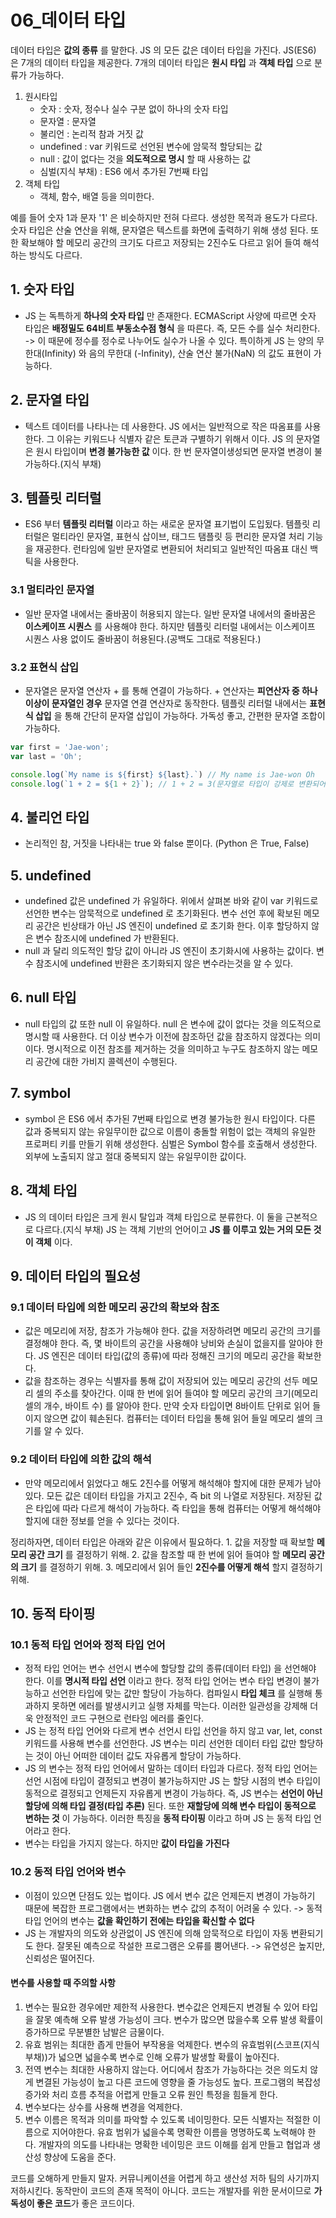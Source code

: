 # 06_데이터 타입
데이터 타입은 **값의 종류** 를 말한다. JS 의 모든 값은 데이터 타입을 가진다. JS(ES6) 은 7개의 데이터 타입을 제공한다. 7개의 데이터 타입은 **원시 타입** 과 **객체 타입** 으로 분류가 가능하다.
1. 원시타입
    - 숫자 : 숫자, 정수나 실수 구분 없이 하나의 숫자 타입
    - 문자열 : 문자열
    - 불리언 : 논리적 참과 거짓 값
    - undefined : var 키워드로 선언된 변수에 암묵적 할당되는 값
    - null : 값이 없다는 것을 **의도적으로 명시** 할 때 사용하는 값
    - 심벌(지식 부채) : ES6 에서 추가된 7번째 타입
2. 객체 타입
    - 객체, 함수, 배열 등을 의미한다.

예를 들어 숫자 1과 문자 '1' 은 비슷하지만 전혀 다르다. 생성한 목적과 용도가 다르다. 숫자 타입은 산술 연산을 위해, 문자열은 텍스트를 화면에 출력하기 위해 생성 된다. 또한 확보해야 할 메모리 공간의 크기도 다르고 저장되는 2진수도 다르고 읽어 들여 해석하는 방식도 다르다.

## 1. 숫자 타입
- JS 는 독특하게 **하나의 숫자 타입** 만 존재한다. ECMAScript 사양에 따르면 숫자 타입은 **배정밀도 64비트 부동소수점 형식** 을 따른다. 즉, 모든 수를 실수 처리한다. -> 이 때문에 정수를 정수로 나누어도 실수가 나올 수 있다. 특이하게 JS 는 양의 무한대(Infinity) 와 음의 무한대 (-Infinity), 산술 연산 불가(NaN) 의 값도 표현이 가능하다.

## 2. 문자열 타입
- 텍스트 데이터를 나타나는 데 사용한다. JS 에서는 일반적으로 작은 따옴표를 사용한다. 그 이유는 키워드나 식별자 같은 토큰과 구별하기 위해서 이다. JS 의 문자열은 원시 타입이며 **변경 불가능한 값** 이다. 한 번 문자열이생성되면 문자열 변경이 불가능하다.(지식 부채)

## 3. 템플릿 리터럴
- ES6 부터 **템플릿 리터럴** 이라고 하는 새로운 문자열 표기법이 도입됬다. 템플릿 리터럴은 멀티라인 문자열, 표현식 삽이브, 태그드 탬플릿 등 편리한 문자열 처리 기능을 재공한다. 런타임에 일반 문자열로 변환되어 처리되고 일반적인 따옴표 대신 백틱을 사용한다.

### 3.1 멀티라인 문자열
- 일반 문자열 내에서는 줄바꿈이 허용되지 않는다. 일반 문자열 내에서의 줄바꿈은 **이스케이프 시퀀스** 를 사용해야 한다. 하지만 템플릿 리터럴 내에서는 이스케이프 시퀀스 사용 없이도 줄바꿈이 허용된다.(공백도 그대로 적용된다.)

### 3.2 표현식 삽입
- 문자열은 문자열 연산자 + 를 통해 연결이 가능하다. + 연산자는 **피연산자 중 하나 이상이 문자열인 경우** 문자열 연결 연산자로 동작한다. 템플릿 리터럴 내에서는 **표현식 삽입** 을 통해 간단히 문자열 삽입이 가능하다. 가독성 좋고, 간편한 문자열 조합이 가능하다.
```javascript
var first = 'Jae-won';
var last = 'Oh';

console.log(`My name is ${first} ${last}.`) // My name is Jae-won Oh
console.log(`1 + 2 = ${1 + 2}`); // 1 + 2 = 3(문자열로 타입이 강제로 변환되어서 삽입된다.)
```
## 4. 불리언 타입
- 논리적인 참, 거짓을 나타내는 true 와 false 뿐이다. (Python 은 True, False)

## 5. undefined 
- undefined 값은 undefined 가 유일하다. 위에서 살펴본 바와 같이 var 키워드로 선언한 변수는 암묵적으로 undefined 로 초기화된다. 변수 선언 후에 확보된 메모리 공간은 빈상태가 아닌 JS 엔진이 undefined 로 초기화 한다. 이후 할당하지 않은 변수 참조시에 undefined 가 반환된다. 
- null 과 달리 의도적인 할당 값이 아니라 JS 엔진이 초기화시에 사용하는 값이다. 변수 참조시에 undefined 반환은 초기화되지 않은 변수라는것을 알 수 있다. 

## 6. null 타입
- null 타입의 값 또한 null 이 유일하다. null 은 변수에 값이 없다는 것을 의도적으로 명시할 때 사용한다. 더 이상 변수가 이전에 참조하던 값을 참조하지 않겠다는 의미이다. 명시적으로 이전 참조를 제거하는 것을 의미하고 누구도 참조하지 않는 메모리 공간에 대한 가비지 콜렉션이 수행된다.

## 7. symbol
- symbol 은 ES6 에서 추가된 7번째 타입으로 변경 불가능한 원시 타입이다. 다른 값과 중복되지 않는 유일무이한 값으로 이름이 충돌할 위험이 없는 객체의 유일한 프로퍼티 키를 만들기 위해 생성한다. 심벌은 Symbol 함수를 호출해서 생성한다. 외부에 노출되지 않고 절대 중복되지 않는 유일무이한 값이다.

## 8. 객체 타입
- JS 의 데이터 타입은 크게 원시 탈입과 객체 타입으로 분류한다. 이 둘을 근본적으로 다르다.(지식 부채) JS 는 객체 기반의 언어이고 **JS 를 이루고 있는 거의 모든 것이 객체** 이다.

## 9. 데이터 타입의 필요성

### 9.1 데이터 타입에 의한 메모리 공간의 확보와 참조
- 값은 메모리에 저장, 참조가 가능해야 한다. 값을 저장하려면 메모리 공간의 크기를 결정해야 한다. 즉, 몇 바이트의 공간을 사용해야 낭비와 손실이 없을지를 알아야 한다. JS 엔진은 데이터 타입(값의 종류)에 따라 정해진 크기의 메모리 공간을 확보한다.
- 값을 참조하는 경우는 식별자를 통해 값이 저장되어 있는 메모리 공간의 선두 메모리 셀의 주소를 찾아간다. 이때 한 번에 읽어 들여야 할 메모리 공간의 크기(메모리 셀의 개수, 바이트 수) 를 알아야 한다. 만약 숫자 타입이면 8바이트 단위로 읽어 들이지 않으면 값이 훼손된다. 컴퓨터는 데이터 타입을 통해 읽어 들일 메모리 셀의 크기를 알 수 있다.

### 9.2 데이터 타입에 의한 값의 해석
- 만약 메모리에서 읽었다고 해도 2진수를 어떻게 해석해야 할지에 대한 문제가 남아있다. 모든 값은 데이터 타입을 가지고 2진수, 즉 bit 의 나열로 저장된다. 저장된 값은 타입에 따라 다르게 해석이 가능하다. 즉 타입을 통해 컴퓨터는 어떻게 해석해야할지에 대한 정보를 얻을 수 있다는 것이다.

정리하자면, 데이터 타입은 아래와 같은 이유에서 필요하다.
    1. 값을 저장할 때 확보할 **메모리 공간 크기** 를 결정하기 위해.
    2. 값을 참조할 때 한 번에 읽어 들여야 할 **메모리 공간의 크기** 를 결정하기 위해.
    3. 메모리에서 읽어 들인 **2진수를 어떻게 해석** 할지 결정하기 위해.

## 10. 동적 타이핑

### 10.1 동적 타입 언어와 정적 타입 언어
- 정적 타입 언어는 변수 선언시 변수에 할당할 값의 종류(데이터 타입) 을 선언해야 한다. 이를 **명시적 타입 선언** 이라고 한다. 정적 타입 언어는 변수 타입 변경이 불가능하고 선언한 타입에 맞는 값만 할당이 가능하다. 컴파일시 **타입 체크** 를 실행해 통과하지 못하면 에러를 발생시키고 실행 자체를 막는다. 이러한 일관성을 강제해 더욱 안정적인 코드 구현으로 런타임 에러를 줄인다.
- JS 는 정적 타입 언어와 다르게 변수 선언시 타입 선언을 하지 않고 var, let, const 키워드를 사용해 변수를 선언한다. JS 변수는 미리 선언한 데이터 타입 값만 할당하는 것이 아닌 어떠한 데이터 값도 자유롭게 할당이 가능하다. 
- JS 의 변수는 정적 타입 언어에서 말하는 데이터 타입과 다르다. 정적 타입 언어는 선언 시점에 타입이 결정되고 변경이 불가능하지만 JS 는 할당 시점의 변수 타입이 동적으로 결정되고 언제든지 자유롭게 변경이 가능하다. 즉, JS 변수는 **선언이 아닌 할당에 의해 타입 결정(타입 추론)** 된다. 또한 **재할당에 의해 변수 타입이 동적으로 변하는 것** 이 가능하다. 이러한 특징을 **동적 타이핑** 이라고 하며 JS 는 동적 타입 언어라고 한다. 
- 변수는 타입을 가지지 않는다. 하지만 **값이 타입을 가진다**

### 10.2 동적 타입 언어와 변수
- 이점이 있으면 단점도 있는 법이다. JS 에서 변수 값은 언제든지 변경이 가능하기 때문에 복잡한 프로그램에서는 변화하는 변수 값의 추적이 어려울 수 있다. -> 동적 타입 언어의 변수는 **값을 확인하기 전에는 타입을 확신할 수 없다**
- JS 는 개발자의 의도와 상관없이 JS 엔진에 의해 암묵적으로 타입이 자동 변환되기도 한다. 잘못된 예측으로 작설한 프로그램은 오류를 뿜어낸다. -> 유연성은 높지만, 신뢰성은 떨어진다.
#### 변수를 사용할 때 주의할 사항
1. 변수는 필요한 경우에만 제한적 사용한다. 변수값은 언제든지 변경될 수 있어 타입을 잘못 예측해 오류 발생 가능성이 크다. 변수가 많으면 많을수록 오류 발생 확률이 증가하므로 무분별한 남발은 금물이다.
2. 유효 범위는 최대한 좁게 만들어 부작용을 억제한다. 변수의 유효범위(스코프(지식 부채))가 넓으면 넓을수록 변수로 인해 오류가 발생할 확률이 높아진다.
3. 전역 변수는 최대한 사용하지 않는다. 어디에서 참조가 가능하다는 것은 의도치 않게 변결된 가능성이 높고 다른 코드에 영향을 줄 가능성도 높다. 프로그램의 복잡성 증가와 처리 흐름 추적을 어렵게 만들고 오류 원인 특정을 힘들게 한다.
4. 변수보다는 상수를 사용해 변경을 억제한다.
5. 변수 이름은 목적과 의미를 파악할 수 있도록 네이밍한다. 모든 식별자는 적절한 이름으로 지어야한다. 유효 범위가 넓을수록 명확한 이름을 명명하도록 노력해야 한다. 개발자의 의도를 나타내는 명확한 네이밍은 코드 이해를 쉽게 만들고 협업과 생산성 향상에 도움을 준다.

코드를 오해하게 만들지 말자. 커뮤니케이션을 어렵게 하고 생산성 저하 팀의 사기까지 저하시킨다. 동작만이 코드의 존재 목적이 아니다. 코드는 개발자를 위한 문서이므로 **가독성이 좋은 코드**가 좋은 코드이다.
